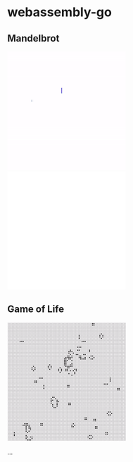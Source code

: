 # webassembly-go

## Mandelbrot

![Alt Text](./assets/mandelbrot-demo-v0.gif)
![Alt Text](./assets/mandelbrot-demo-v1.gif)


## Game of Life

![Alt Text](./assets/game-of-life-demo-v0.gif)

...
